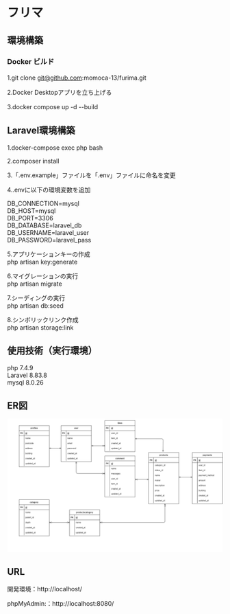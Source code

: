 # フリマ　　

## 環境構築　　

### Docker ビルド　　

1.git clone git@github.com:momoca-13/furima.git　　

2.Docker Desktopアプリを立ち上げる　　

3.docker compose up -d --build　　
 
## Laravel環境構築　　

1.docker-compose exec php bash  

2.composer install  

3.「.env.example」ファイルを「.env」ファイルに命名を変更  

4..envに以下の環境変数を追加  

DB_CONNECTION=mysql  
DB_HOST=mysql  
DB_PORT=3306  
DB_DATABASE=laravel_db  
DB_USERNAME=laravel_user  
DB_PASSWORD=laravel_pass  

5.アプリケーションキーの作成  
php artisan key:generate  

6.マイグレーションの実行  
php artisan migrate  

7.シーディングの実行  
php artisan db:seed  

8.シンボリックリンク作成  
php artisan storage:link  

## 使用技術（実行環境）　　

php 7.4.9  
Laravel 8.83.8  
mysql 8.0.26  

## ER図　　
![alt text](image.png)
## URL  

開発環境：http://localhost/  

phpMyAdmin:：http://localhost:8080/

